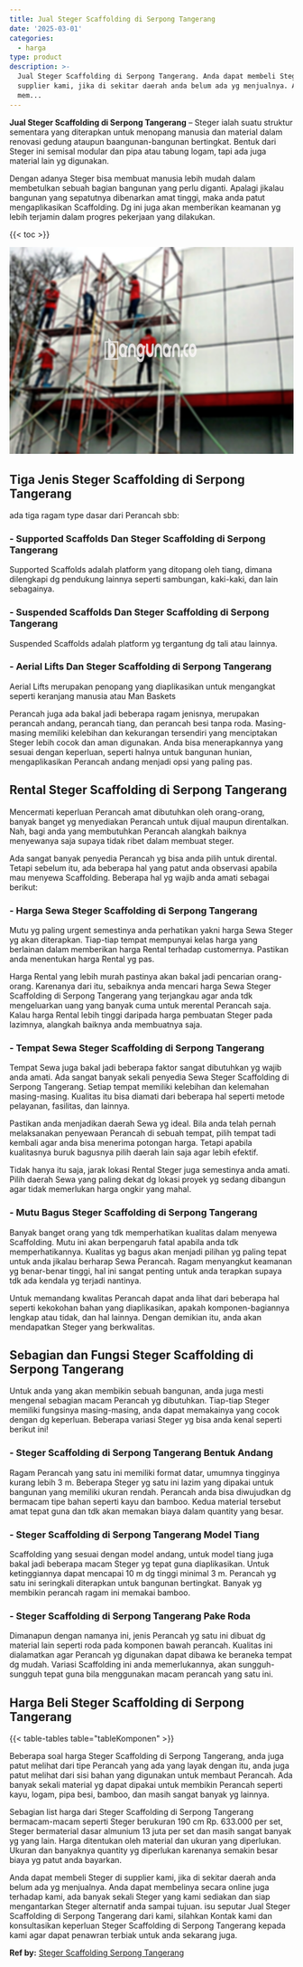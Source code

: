 ```yaml
---
title: Jual Steger Scaffolding di Serpong Tangerang
date: '2025-03-01'
categories:
  - harga
type: product
description: >-
  Jual Steger Scaffolding di Serpong Tangerang. Anda dapat membeli Steger di
  supplier kami, jika di sekitar daerah anda belum ada yg menjualnya. Anda dapat
  mem...
---
```


**Jual Steger Scaffolding di Serpong Tangerang** – Steger ialah suatu struktur sementara yang diterapkan untuk menopang manusia dan material dalam renovasi gedung ataupun baangunan-bangunan bertingkat. Bentuk dari Steger ini semisal modular dan pipa atau tabung logam, tapi ada juga material lain yg digunakan.

Dengan adanya Steger bisa membuat manusia lebih mudah dalam membetulkan sebuah bagian bangunan yang perlu diganti. Apalagi jikalau bangunan yang sepatutnya dibenarkan amat tinggi, maka anda patut mengaplikasikan Scaffolding. Dg ini juga akan memberikan keamanan yg lebih terjamin dalam progres pekerjaan yang dilakukan.

{{< toc >}}

![Jual Steger Scaffolding di Serpong Tangerang](/images/sewa-scaffolding-steger-07.png)

## Tiga Jenis Steger Scaffolding di Serpong Tangerang

ada tiga ragam type dasar dari Perancah sbb:

### \- Supported Scaffolds Dan Steger Scaffolding di Serpong Tangerang

Supported Scaffolds adalah platform yang ditopang oleh tiang, dimana dilengkapi dg pendukung lainnya seperti sambungan, kaki-kaki, dan lain sebagainya.

### \- Suspended Scaffolds Dan Steger Scaffolding di Serpong Tangerang

Suspended Scaffolds adalah platform yg tergantung dg tali atau lainnya.

### \- Aerial Lifts Dan Steger Scaffolding di Serpong Tangerang

Aerial Lifts merupakan penopang yang diaplikasikan untuk mengangkat seperti keranjang manusia atau Man Baskets

Perancah juga ada bakal jadi beberapa ragam jenisnya, merupakan perancah andang, perancah tiang, dan perancah besi tanpa roda. Masing-masing memiliki kelebihan dan kekurangan tersendiri yang menciptakan Steger lebih cocok dan aman digunakan. Anda bisa menerapkannya yang sesuai dengan keperluan, seperti halnya untuk bangunan hunian, mengaplikasikan Perancah andang menjadi opsi yang paling pas.

## Rental Steger Scaffolding di Serpong Tangerang

Mencermati keperluan Perancah amat dibutuhkan oleh orang-orang, banyak banget yg menyediakan Perancah untuk dijual maupun direntalkan. Nah, bagi anda yang membutuhkan Perancah alangkah baiknya menyewanya saja supaya tidak ribet dalam membuat steger.

Ada sangat banyak penyedia Perancah yg bisa anda pilih untuk dirental. Tetapi sebelum itu, ada beberapa hal yang patut anda observasi apabila mau menyewa Scaffolding. Beberapa hal yg wajib anda amati sebagai berikut:

### \- Harga Sewa Steger Scaffolding di Serpong Tangerang

Mutu yg paling urgent semestinya anda perhatikan yakni harga Sewa Steger yg akan diterapkan. Tiap-tiap tempat mempunyai kelas harga yang berlainan dalam memberikan harga Rental terhadap customernya. Pastikan anda menentukan harga Rental yg pas.

Harga Rental yang lebih murah pastinya akan bakal jadi pencarian orang-orang. Karenanya dari itu, sebaiknya anda mencari harga Sewa Steger Scaffolding di Serpong Tangerang yang terjangkau agar anda tdk mengeluarkan uang yang banyak cuma untuk merental Perancah saja. Kalau harga Rental lebih tinggi daripada harga pembuatan Steger pada lazimnya, alangkah baiknya anda membuatnya saja.

### \- Tempat Sewa Steger Scaffolding di Serpong Tangerang

Tempat Sewa juga bakal jadi beberapa faktor sangat dibutuhkan yg wajib anda amati. Ada sangat banyak sekali penyedia Sewa Steger Scaffolding di Serpong Tangerang. Setiap tempat memiliki kelebihan dan kelemahan masing-masing. Kualitas itu bisa diamati dari beberapa hal seperti metode pelayanan, fasilitas, dan lainnya.

Pastikan anda menjadikan daerah Sewa yg ideal. Bila anda telah pernah melaksanakan penyewaan Perancah di sebuah tempat, pilih tempat tadi kembali agar anda bisa menerima potongan harga. Tetapi apabila kualitasnya buruk bagusnya pilih daerah lain saja agar lebih efektif.

Tidak hanya itu saja, jarak lokasi Rental Steger juga semestinya anda amati. Pilih daerah Sewa yang paling dekat dg lokasi proyek yg sedang dibangun agar tidak memerlukan harga ongkir yang mahal.

### \- Mutu Bagus Steger Scaffolding di Serpong Tangerang

Banyak banget orang yang tdk memperhatikan kualitas dalam menyewa Scaffolding. Mutu ini akan berpengaruh fatal apabila anda tdk memperhatikannya. Kualitas yg bagus akan menjadi pilihan yg paling tepat untuk anda jikalau berharap Sewa Perancah. Ragam menyangkut keamanan yg benar-benar tinggi, hal ini sangat penting untuk anda terapkan supaya tdk ada kendala yg terjadi nantinya.

Untuk memandang kwalitas Perancah dapat anda lihat dari beberapa hal seperti kekokohan bahan yang diaplikasikan, apakah komponen-bagiannya lengkap atau tidak, dan hal lainnya. Dengan demikian itu, anda akan mendapatkan Steger yang berkwalitas.

## Sebagian dan Fungsi Steger Scaffolding di Serpong Tangerang

Untuk anda yang akan membikin sebuah bangunan, anda juga mesti mengenal sebagian macam Perancah yg dibutuhkan. Tiap-tiap Steger memiliki fungsinya masing-masing, anda dapat memakainya yang cocok dengan dg keperluan. Beberapa variasi Steger yg bisa anda kenal seperti berikut ini!

### \- Steger Scaffolding di Serpong Tangerang Bentuk Andang

Ragam Perancah yang satu ini memiliki format datar, umumnya tingginya kurang lebih 3 m. Beberapa Steger yg satu ini lazim yang dipakai untuk bangunan yang memiliki ukuran rendah. Perancah anda bisa diwujudkan dg bermacam tipe bahan seperti kayu dan bamboo. Kedua material tersebut amat tepat guna dan tdk akan memakan biaya dalam quantity yang besar.

### \- Steger Scaffolding di Serpong Tangerang Model Tiang

Scaffolding yang sesuai dengan model andang, untuk model tiang juga bakal jadi beberapa macam Steger yg tepat guna diaplikasikan. Untuk ketinggiannya dapat mencapai 10 m dg tinggi minimal 3 m. Perancah yg satu ini seringkali diterapkan untuk bangunan bertingkat. Banyak yg membikin perancah ragam ini memakai bamboo.

### \- Steger Scaffolding di Serpong Tangerang Pake Roda

Dimanapun dengan namanya ini, jenis Perancah yg satu ini dibuat dg material lain seperti roda pada komponen bawah perancah. Kualitas ini dialamatkan agar Perancah yg digunakan dapat dibawa ke beraneka tempat dg mudah. Variasi Scaffolding ini anda memerlukannya, akan sungguh-sungguh tepat guna bila menggunakan macam perancah yang satu ini.

## Harga Beli Steger Scaffolding di Serpong Tangerang

{{< table-tables table="tableKomponen" >}}

Beberapa soal harga Steger Scaffolding di Serpong Tangerang, anda juga patut melihat dari tipe Perancah yang ada yang layak dengan itu, anda juga patut melihat dari sisi bahan yang digunakan untuk membaut Perancah. Ada banyak sekali material yg dapat dipakai untuk membikin Perancah seperti kayu, logam, pipa besi, bamboo, dan masih sangat banyak yg lainnya.

Sebagian list harga dari Steger Scaffolding di Serpong Tangerang bermacam-macam seperti Steger berukuran 190 cm Rp. 633.000 per set, Steger bermaterial dasar almunium 13 juta per set dan masih sangat banyak yg yang lain. Harga ditentukan oleh material dan ukuran yang diperlukan. Ukuran dan banyaknya quantity yg diperlukan karenanya semakin besar biaya yg patut anda bayarkan.

Anda dapat membeli Steger di supplier kami, jika di sekitar daerah anda belum ada yg menjualnya. Anda dapat membelinya secara online juga terhadap kami, ada banyak sekali Steger yang kami sediakan dan siap mengantarkan Steger alternatif anda sampai tujuan. isu seputar Jual Steger Scaffolding di Serpong Tangerang dari kami, silahkan Kontak kami dan konsultasikan keperluan Steger Scaffolding di Serpong Tangerang kepada kami agar dapat penawran terbiak untuk anda sekarang juga.

**Ref by:** [Steger Scaffolding Serpong Tangerang](https://id.wikipedia.org/wiki/Steger)
